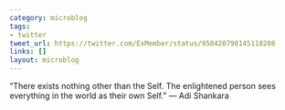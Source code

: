 ```yaml
---
category: microblog
tags:
- twitter
tweet_url: https://twitter.com/ExMember/status/950420798145118208
links: []
layout: microblog
---
```

“There exists nothing other than the Self. The enlightened person sees everything in the world as their own Self.” — Adi Shankara
